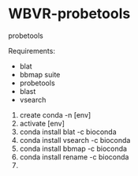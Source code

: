 # WBVR-probetools
probetools

Requirements:

- blat
- bbmap suite
- probetools
- blast
- vsearch

1. create conda -n [env] 
2. activate [env]
3. conda install blat -c bioconda
4. conda install vsearch -c bioconda
5. conda install bbmap -c bioconda
6. conda install rename -c bioconda
7. 
